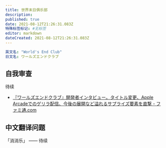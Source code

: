 ```yaml
---
title: 世界末日俱乐部
description:
published: true
date: 2021-08-12T21:26:31.083Z
特殊标签标记: #无标签
editor: markdown
dateCreated: 2021-08-12T21:26:31.083Z
---
```


```YAML
英文名: "World's End Club"
日文名: ワールズエンドクラブ
```

## 自我审查

待续

+ [『ワールズエンドクラブ』開発者インタビュー。タイトル変更、Apple Arcadeでのゲリラ配信、今後の展開など溢れるサプライズ要素を直撃 - ファミ通.com](https://web.archive.org/web/20200906202122/https://www.famitsu.com/news/202009/06205317.html)

## 中文翻译问题

「消消乐」 —— 待续
